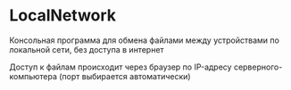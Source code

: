# LocalNetwork
 Консольная программа для обмена файлами между устройствами по локальной сети, без доступа в интернет
 
Доступ к файлам происходит через браузер по IP-адресу серверного-компьютера (порт выбирается автоматически)